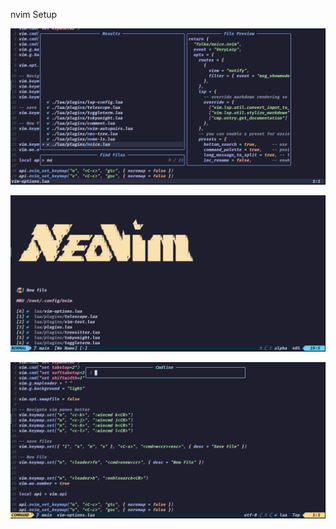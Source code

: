 nvim Setup

![alt text](https://github.com/supermanten/dotfiles/blob/main/nvim/.config/nvim/image.png)

![alt text](https://github.com/supermanten/dotfiles/blob/main/nvim/.config/nvim/image1.png)

![alt text](https://github.com/supermanten/dotfiles/blob/main/nvim/.config/nvim/image2.png)


